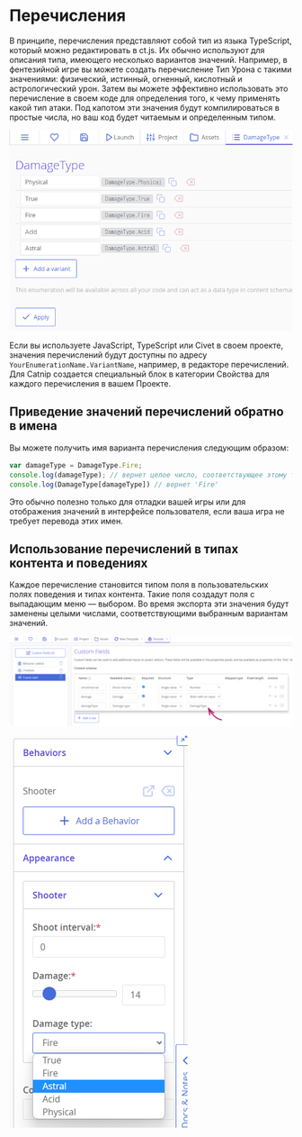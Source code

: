 # Перечисления

В принципе, перечисления представляют собой тип из языка TypeScript, который можно редактировать в ct.js. Их обычно используют для описания типа, имеющего несколько вариантов значений. Например, в фентезийной игре вы можете создать перечисление Тип Урона с такими значениями: физический, истинный, огненный, кислотный и астрологический урон. Затем вы можете эффективно использовать это перечисление в своем коде для определения того, к чему применять какой тип атаки. Под капотом эти значения будут компилироваться в простые числа, но ваш код будет читаемым и определенным типом.

![](../images/enumerations_example.png)

Если вы используете JavaScript, TypeScript или Civet в своем проекте, значения перечислений будут доступны по адресу `YourEnumerationName.VariantName`, например, в редакторе перечислений. Для Catnip создается специальный блок в категории Свойства для каждого перечисления в вашем Проекте.

## Приведение значений перечислений обратно в имена

Вы можете получить имя варианта перечисления следующим образом:

```js
var damageType = DamageType.Fire;
console.log(damageType); // вернет целое число, соответствующее этому типу урона
console.log(DamageType[damageType]) // вернет 'Fire'
```

Это обычно полезно только для отладки вашей игры или для отображения значений в интерфейсе пользователя, если ваша игра не требует перевода этих имен.

## Использование перечислений в типах контента и поведениях

Каждое перечисление становится типом поля в пользовательских полях поведения и типах контента. Такие поля создадут поля с выпадающим меню — выбором. Во время экспорта эти значения будут заменены целыми числами, соответствующими выбранным вариантам значений.

![](../images/enumerations_useInContentSchemas.png)

![](../images/enumerations_fieldTypes.png)